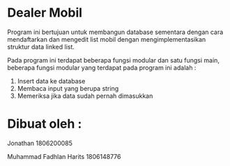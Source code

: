 # Dealer Mobil
Program ini bertujuan untuk membangun database sementara dengan cara mendaftarkan dan mengedit list mobil dengan mengimplementasikan struktur data linked list.

Pada program ini terdapat beberapa fungsi modular dan satu fungsi main, beberapa fungsi modular yang terdapat pada program ini adalah :
1. Insert data ke database
2. Membaca input yang berupa string
3. Memeriksa jika data sudah pernah dimasukkan

# Dibuat oleh :
Jonathan 1806200085

Muhammad Fadhlan Harits 1806148776
